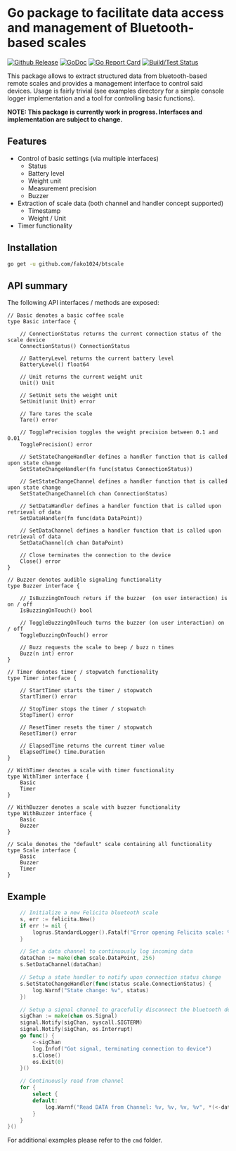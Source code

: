 # Go package to facilitate data access and management of Bluetooth-based scales

[![Github Release](https://img.shields.io/github/release/fako1024/btscale.svg)](https://github.com/fako1024/btscale/releases)
[![GoDoc](https://godoc.org/github.com/fako1024/btscale?status.svg)](https://godoc.org/github.com/fako1024/btscale/)
[![Go Report Card](https://goreportcard.com/badge/github.com/fako1024/btscale)](https://goreportcard.com/report/github.com/fako1024/btscale)
[![Build/Test Status](https://github.com/fako1024/btscale/workflows/Go/badge.svg)](https://github.com/fako1024/btscale/actions?query=workflow%3AGo)

This package allows to extract structured data from bluetooth-based remote scales and provides a management interface to control said devices. Usage is fairly trivial (see examples directory for a simple console logger implementation and a tool for controlling basic functions).

**NOTE: This package is currently work in progress. Interfaces and implementation are subject to change.**

## Features
- Control of basic settings (via multiple interfaces)
  - Status
  - Battery level
  - Weight unit
  - Measurement precision
  - Buzzer
- Extraction of scale data (both channel and handler concept supported)  
	- Timestamp
	- Weight / Unit
- Timer functionality

## Installation
```bash
go get -u github.com/fako1024/btscale
```

## API summary
The following API interfaces / methods are exposed:
```
// Basic denotes a basic coffee scale
type Basic interface {

	// ConnectionStatus returns the current connection status of the scale device
	ConnectionStatus() ConnectionStatus

	// BatteryLevel returns the current battery level
	BatteryLevel() float64

	// Unit returns the current weight unit
	Unit() Unit

	// SetUnit sets the weight unit
	SetUnit(unit Unit) error

	// Tare tares the scale
	Tare() error

	// TogglePrecision toggles the weight precision between 0.1 and 0.01
	TogglePrecision() error

	// SetStateChangeHandler defines a handler function that is called upon state change
	SetStateChangeHandler(fn func(status ConnectionStatus))

	// SetStateChangeChannel defines a handler function that is called upon state change
	SetStateChangeChannel(ch chan ConnectionStatus)

	// SetDataHandler defines a handler function that is called upon retrieval of data
	SetDataHandler(fn func(data DataPoint))

	// SetDataChannel defines a handler function that is called upon retrieval of data
	SetDataChannel(ch chan DataPoint)

	// Close terminates the connection to the device
	Close() error
}

// Buzzer denotes audible signaling functionality
type Buzzer interface {

	// IsBuzzingOnTouch returs if the buzzer  (on user interaction) is on / off
	IsBuzzingOnTouch() bool

	// ToggleBuzzingOnTouch turns the buzzer (on user interaction) on / off
	ToggleBuzzingOnTouch() error

	// Buzz requests the scale to beep / buzz n times
	Buzz(n int) error
}

// Timer denotes timer / stopwatch functionality
type Timer interface {

	// StartTimer starts the timer / stopwatch
	StartTimer() error

	// StopTimer stops the timer / stopwatch
	StopTimer() error

	// ResetTimer resets the timer / stopwatch
	ResetTimer() error

	// ElapsedTime returns the current timer value
	ElapsedTime() time.Duration
}

// WithTimer denotes a scale with timer functionality
type WithTimer interface {
	Basic
	Timer
}

// WithBuzzer denotes a scale with buzzer functionality
type WithBuzzer interface {
	Basic
	Buzzer
}

// Scale denotes the "default" scale containing all functionality
type Scale interface {
	Basic
	Buzzer
	Timer
}
```

## Example
```go
	// Initialize a new Felicita bluetooth scale
	s, err := felicita.New()
	if err != nil {
		logrus.StandardLogger().Fatalf("Error opening Felicita scale: %s", err)
	}

	// Set a data channel to continuously log incoming data
	dataChan := make(chan scale.DataPoint, 256)
	s.SetDataChannel(dataChan)

	// Setup a state handler to notify upon connection status change
	s.SetStateChangeHandler(func(status scale.ConnectionStatus) {
		log.Warnf("State change: %v", status)
	})

	// Setup a signal channel to gracefully disconnect the bluetooth device upon termination
	sigChan := make(chan os.Signal)
	signal.Notify(sigChan, syscall.SIGTERM)
	signal.Notify(sigChan, os.Interrupt)
	go func() {
		<-sigChan
		log.Infof("Got signal, terminating connection to device")
		s.Close()
		os.Exit(0)
	}()

	// Continuously read from channel
	for {
		select {
		default:
			log.Warnf("Read DATA from Channel: %v, %v, %v, %v", *(<-dataChan), s.ConnectionStatus(), s.BatteryLevel(), s.IsBuzzingOnTouch())
		}
	}
}()
```
For additional examples please refer to the `cmd` folder.
